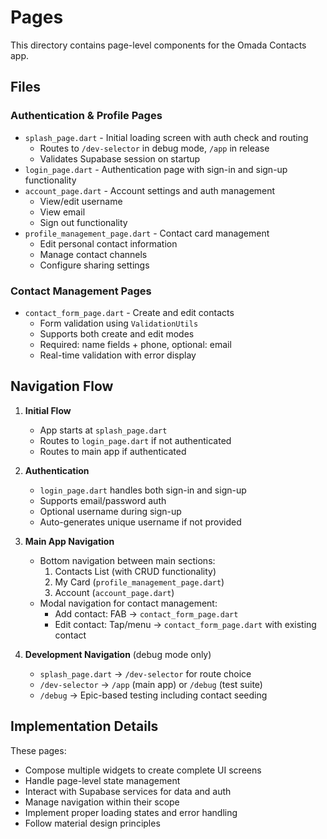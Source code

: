 # Pages

This directory contains page-level components for the Omada Contacts app.

## Files

### Authentication & Profile Pages
- `splash_page.dart` - Initial loading screen with auth check and routing
  - Routes to `/dev-selector` in debug mode, `/app` in release
  - Validates Supabase session on startup
- `login_page.dart` - Authentication page with sign-in and sign-up functionality
- `account_page.dart` - Account settings and auth management
  - View/edit username
  - View email
  - Sign out functionality
- `profile_management_page.dart` - Contact card management
  - Edit personal contact information
  - Manage contact channels
  - Configure sharing settings

### Contact Management Pages
- `contact_form_page.dart` - Create and edit contacts
  - Form validation using `ValidationUtils`
  - Supports both create and edit modes
  - Required: name fields + phone, optional: email
  - Real-time validation with error display

## Navigation Flow

1. **Initial Flow**
   - App starts at `splash_page.dart`
   - Routes to `login_page.dart` if not authenticated
   - Routes to main app if authenticated

2. **Authentication**
   - `login_page.dart` handles both sign-in and sign-up
   - Supports email/password auth
   - Optional username during sign-up
   - Auto-generates unique username if not provided

3. **Main App Navigation**
   - Bottom navigation between main sections:
     1. Contacts List (with CRUD functionality)
     2. My Card (`profile_management_page.dart`)
     3. Account (`account_page.dart`)
   - Modal navigation for contact management:
     - Add contact: FAB → `contact_form_page.dart`
     - Edit contact: Tap/menu → `contact_form_page.dart` with existing contact

4. **Development Navigation** (debug mode only)
   - `splash_page.dart` → `/dev-selector` for route choice
   - `/dev-selector` → `/app` (main app) or `/debug` (test suite)
   - `/debug` → Epic-based testing including contact seeding

## Implementation Details

These pages:
- Compose multiple widgets to create complete UI screens
- Handle page-level state management
- Interact with Supabase services for data and auth
- Manage navigation within their scope
- Implement proper loading states and error handling
- Follow material design principles